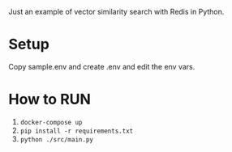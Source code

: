  Just an example of vector similarity search with Redis in Python.

 # Setup
 Copy sample.env and create .env and edit the env vars.

 # How to RUN
 1. `docker-compose up` 
 2. `pip install -r requirements.txt`
 3. `python ./src/main.py`